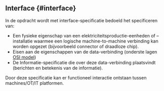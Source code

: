 ## Interface {#interface}

In de opdracht wordt met interface-specificatie bedoeld het specificeren van:

*   Een fysieke eigenschap van een elektriciteitsproductie-eenheden of –installatie waarmee een logische machine-to-machine verbinding kan worden opgezet (bijvoorbeeld connector of draadloze chip).
*   Eisen aan de eigenschappen van de data-verbinding (onderste lagen [OSI model](https://nl.wikipedia.org/wiki/OSI-model))
*   De Informatie-specificatie die over deze data-verbinding plaatsvindt (berichten en betekenis van de informatie).

Door deze specificatie kan er functioneel interactie ontstaan tussen machines/OT/IT platformen.